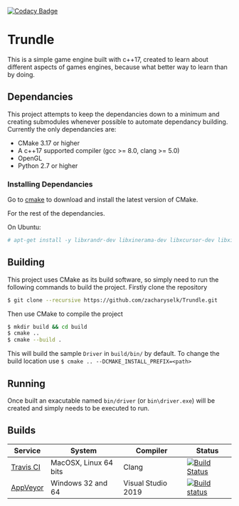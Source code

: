 [![Codacy Badge](https://api.codacy.com/project/badge/Grade/c1f4810974d4455680dd2a861df375d0)](https://app.codacy.com/manual/zacharyselk/Trundle?utm_source=github.com&utm_medium=referral&utm_content=zacharyselk/Trundle&utm_campaign=Badge_Grade_Dashboard)

# Trundle
This is a simple game engine built with c++17, created to learn about different aspects of games engines, because what better way to learn than by doing.

## Dependancies
This project attempts to keep the dependancies down to a minimum and creating submodules whenever possible to automate dependancy building. Currently the only dependancies are:
* CMake 3.17 or higher
* A c++17 supported compiler (gcc >= 8.0, clang >= 5.0)
* OpenGL
* Python 2.7 or higher

### Installing Dependancies
Go to [cmake](https://cmake.org/download/) to download and install the latest version of CMake.

For the rest of the dependancies.

On Ubuntu:
```sh
# apt-get install -y libxrandr-dev libxinerama-dev libxcursor-dev libxi-dev libgl1-mesa-dev
```

## Building
This project uses CMake as its build software, so simply need to run the following commands to build the project.
Firstly clone the repository
```sh
$ git clone --recursive https://github.com/zacharyselk/Trundle.git
```
Then use CMake to compile the project
```sh
$ mkdir build && cd build
$ cmake ..
$ cmake --build .
```
This will build the sample `Driver` in `build/bin/` by default. To change the build location use `$ cmake .. --DCMAKE_INSTALL_PREFIX=<path>`

## Running
Once built an exacutable named `bin/driver` (or `bin\driver.exe`) will be created and simply needs to be executed to run.

## Builds
| Service                                                   | System                | Compiler             | Status                                                                                                                                                                    |
| --------------------------------------------------------- | --------------------- | -------------------- | ------------------------------------------------------------------------------------------------------------------------------------------------------------------------- |
| [Travis CI](https://travis-ci.org/g-truc/glm)             | MacOSX, Linux 64 bits | Clang                | [![Build Status](https://travis-ci.com/zacharyselk/Trundle.svg?branch=master)](https://travis-ci.com/zacharyselk/Trundle)                                                 |
| [AppVeyor](https://ci.appveyor.com/project/Groovounet/glm)| Windows 32 and 64     | Visual Studio 2019   | [![Build status](https://ci.appveyor.com/api/projects/status/tfs7wtb5ugy58bn5/branch/master?svg=true)](https://ci.appveyor.com/project/zacharyselk/trundle/branch/master) |
